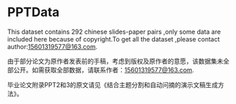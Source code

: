 # PPTData
This dataset contains 292 chinese slides-paper pairs ,only some data are included here because of copyright.To get all the dataset ,please contact author:15601319577@163.com. 

由于部分论文为原作者发表前的手稿，考虑到版权及原作者的意愿，该数据集未全部公开。如需获取全部数据，请联系作者：15601319577@163.com.

毕业论文附录PPT2和3的原文请见《结合主题分割和自动问摘的演示文稿生成方法》。
